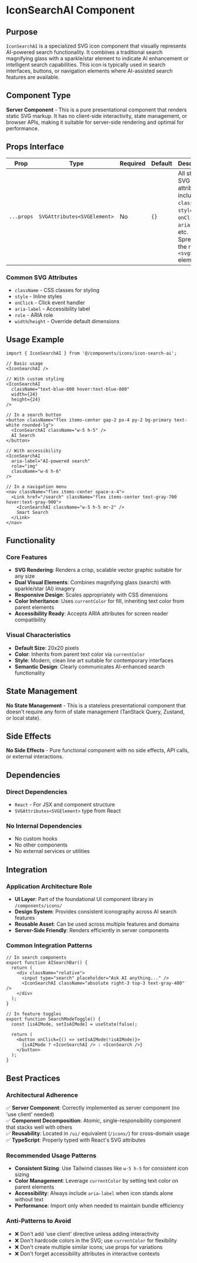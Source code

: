 # IconSearchAI Component

## Purpose

`IconSearchAI` is a specialized SVG icon component that visually represents AI-powered search functionality. It combines a traditional search magnifying glass with a sparkle/star element to indicate AI enhancement or intelligent search capabilities. This icon is typically used in search interfaces, buttons, or navigation elements where AI-assisted search features are available.

## Component Type

**Server Component** - This is a pure presentational component that renders static SVG markup. It has no client-side interactivity, state management, or browser APIs, making it suitable for server-side rendering and optimal for performance.

## Props Interface

| Prop | Type | Required | Default | Description |
|------|------|----------|---------|-------------|
| `...props` | `SVGAttributes<SVGElement>` | No | `{}` | All standard SVG attributes including `className`, `style`, `onClick`, `aria-label`, etc. Spreads to the root `<svg>` element |

### Common SVG Attributes
- `className` - CSS classes for styling
- `style` - Inline styles
- `onClick` - Click event handler
- `aria-label` - Accessibility label
- `role` - ARIA role
- `width`/`height` - Override default dimensions

## Usage Example

```tsx
import { IconSearchAI } from '@/components/icons/icon-search-ai';

// Basic usage
<IconSearchAI />

// With custom styling
<IconSearchAI 
  className="text-blue-600 hover:text-blue-800" 
  width={24} 
  height={24}
/>

// In a search button
<button className="flex items-center gap-2 px-4 py-2 bg-primary text-white rounded-lg">
  <IconSearchAI className="w-5 h-5" />
  AI Search
</button>

// With accessibility
<IconSearchAI 
  aria-label="AI-powered search"
  role="img"
  className="w-6 h-6"
/>

// In a navigation menu
<nav className="flex items-center space-x-4">
  <Link href="/search" className="flex items-center text-gray-700 hover:text-gray-900">
    <IconSearchAI className="w-5 h-5 mr-2" />
    Smart Search
  </Link>
</nav>
```

## Functionality

### Core Features
- **SVG Rendering**: Renders a crisp, scalable vector graphic suitable for any size
- **Dual Visual Elements**: Combines magnifying glass (search) with sparkle/star (AI) imagery
- **Responsive Design**: Scales appropriately with CSS dimensions
- **Color Inheritance**: Uses `currentColor` for fill, inheriting text color from parent elements
- **Accessibility Ready**: Accepts ARIA attributes for screen reader compatibility

### Visual Characteristics
- **Default Size**: 20x20 pixels
- **Color**: Inherits from parent text color via `currentColor`
- **Style**: Modern, clean line art suitable for contemporary interfaces
- **Semantic Design**: Clearly communicates AI-enhanced search functionality

## State Management

**No State Management** - This is a stateless presentational component that doesn't require any form of state management (TanStack Query, Zustand, or local state).

## Side Effects

**No Side Effects** - Pure functional component with no side effects, API calls, or external interactions.

## Dependencies

### Direct Dependencies
- `React` - For JSX and component structure
- `SVGAttributes<SVGElement>` type from React

### No Internal Dependencies
- No custom hooks
- No other components
- No external services or utilities

## Integration

### Application Architecture Role
- **UI Layer**: Part of the foundational UI component library in `/components/icons/`
- **Design System**: Provides consistent iconography across AI search features
- **Reusable Asset**: Can be used across multiple features and domains
- **Server-Side Friendly**: Renders efficiently in server components

### Common Integration Patterns
```tsx
// In search components
export function AISearchBar() {
  return (
    <div className="relative">
      <input type="search" placeholder="Ask AI anything..." />
      <IconSearchAI className="absolute right-3 top-3 text-gray-400" />
    </div>
  );
}

// In feature toggles
export function SearchModeToggle() {
  const [isAIMode, setIsAIMode] = useState(false);
  
  return (
    <button onClick={() => setIsAIMode(!isAIMode)}>
      {isAIMode ? <IconSearchAI /> : <IconSearch />}
    </button>
  );
}
```

## Best Practices

### Architectural Adherence
✅ **Server Component**: Correctly implemented as server component (no 'use client' needed)  
✅ **Component Decomposition**: Atomic, single-responsibility component that stacks well with others  
✅ **Reusability**: Located in `/ui/` equivalent (`/icons/`) for cross-domain usage  
✅ **TypeScript**: Properly typed with React's SVG attributes  

### Recommended Usage Patterns
- **Consistent Sizing**: Use Tailwind classes like `w-5 h-5` for consistent icon sizing
- **Color Management**: Leverage `currentColor` by setting text color on parent elements
- **Accessibility**: Always include `aria-label` when icon stands alone without text
- **Performance**: Import only when needed to maintain bundle efficiency

### Anti-Patterns to Avoid
- ❌ Don't add 'use client' directive unless adding interactivity
- ❌ Don't hardcode colors in the SVG; use `currentColor` for flexibility
- ❌ Don't create multiple similar icons; use props for variations
- ❌ Don't forget accessibility attributes in interactive contexts